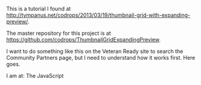 This is a tutorial I found at http://tympanus.net/codrops/2013/03/19/thumbnail-grid-with-expanding-preview/.

The master repository for this project is at https://github.com/codrops/ThumbnailGridExpandingPreview.

I want to do something like this on the Veteran Ready site to search the Community Partners page,
but I need to understand how it works first. Here goes.

I am at: The JavaScript
